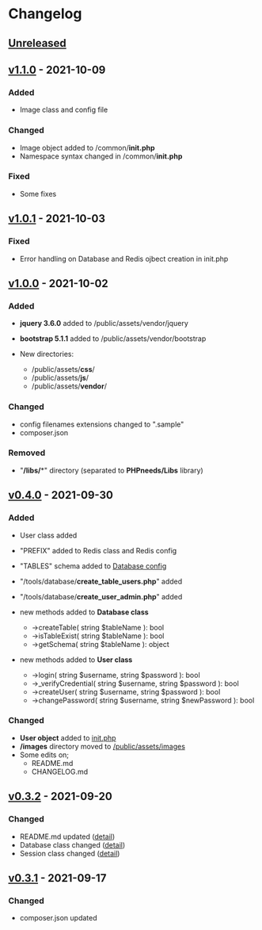 # Changelog

## [Unreleased](https://github.com/PHPneeds/PHPneeds/compare/v1.0.0...HEAD)

## [v1.1.0](https://github.com/PHPneeds/PHPneeds/compare/v1.0.1...v1.1.0) - 2021-10-09
### Added
- Image class and config file

### Changed
- Image object added to /common/**init.php**
- Namespace syntax changed in /common/**init.php**

### Fixed
- Some fixes

## [v1.0.1](https://github.com/PHPneeds/PHPneeds/compare/v1.0.0...v1.0.1) - 2021-10-03
### Fixed
- Error handling on Database and Redis ojbect creation in init.php

## [v1.0.0](https://github.com/PHPneeds/PHPneeds/compare/v0.4.0...v1.0.0) - 2021-10-02
### Added
- **jquery 3.6.0** added to /public/assets/vendor/jquery
- **bootstrap 5.1.1** added to /public/assets/vendor/bootstrap


- New directories:
  - /public/assets/**css**/
  - /public/assets/**js**/
  - /public/assets/**vendor**/

### Changed
- config filenames extensions changed to ".sample"
- composer.json

### Removed
- "**/libs/***" directory (separated to **PHPneeds/Libs** library)

## [v0.4.0](https://github.com/PHPneeds/PHPneeds/compare/v0.3.2...v0.4.0) - 2021-09-30
### Added
- User class added
- "PREFIX" added to Redis class and Redis config
- "TABLES" schema added to [Database config](/confs/conf.db.default.php.sample)
- "/tools/database/**create_table_users.php**" added
- "/tools/database/**create_user_admin.php**" added


- new methods added to **Database class**
  - ->createTable( string $tableName ): bool
  - ->isTableExist( string $tableName ): bool
  - ->getSchema( string $tableName ): object


- new methods added to **User class**
  - ->login( string $username, string $password ): bool
  - ->_verifyCredential( string $username, string $password ): bool
  - ->createUser( string $username, string $password ): bool
  - ->changePassword( string $username, string $newPassword ): bool

### Changed
- **User object** added to [init.php](/common/init.php)
- **/images** directory moved to [/public/assets/images](/public/assets/images)
- Some edits on;
  - README.md
  - CHANGELOG.md


## [v0.3.2](https://github.com/PHPneeds/PHPneeds/compare/v0.3.1...v0.3.2) - 2021-09-20
### Changed
- README.md updated ([detail](https://github.com/PHPneeds/PHPneeds/compare/v0.3.1...v0.3.2))
- Database class changed ([detail](https://github.com/PHPneeds/PHPneeds/compare/v0.3.1...v0.3.2))
- Session class changed ([detail](https://github.com/PHPneeds/PHPneeds/compare/v0.3.1...v0.3.2))

## [v0.3.1](https://github.com/PHPneeds/PHPneeds/compare/v0.3.0...v0.3.1) - 2021-09-17
### Changed
- composer.json updated
